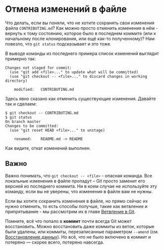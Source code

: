 # Отмена изменений в файле

Что делать, если вы поняли, что не хотите сохранять свои изменения файла `CONTRIBUTING.md`? Как можно просто отменить изменения в нём - вернуть к тому состоянию, которое было в последнем коммите (или к начальному после клонирования, или ещё как-то полученному)? Нам повезло, что `git status` подсказывает и это тоже.

В выводе команды из последнего примера список изменений выглядит примерно так:

```
Changes not staged for commit:
  (use "git add <file>..." to update what will be committed)
  (use "git checkout -- <file>..." to discard changes in working directory)

    modified:   CONTRIBUTING.md
```

Здесь явно сказано как отменить существующие изменения. Давайте так и сделаем:

```
$ git checkout -- CONTRIBUTING.md
$ git status
On branch master
Changes to be committed:
  (use "git reset HEAD <file>..." to unstage)

    renamed:    README.md -> README
```

Как видите, откат изменений выполнен.

##  Важно

Важно понимать, что `git checkout -- <file>` - опасная команда. Все локальные изменения в файле пропадут – Git просто заменит его версией из последнего коммита. Ни в коем случае не используйте эту команду, если вы не уверены, что изменения в файле вам не нужны.

Если вы хотите сохранить изменения в файле, но прямо сейчас их нужно отменить, то есть способы получше, такие как ветвление и припрятывание - мы рассмотрим их в главе [Ветвление в Git](https://git-scm.com/book/ru/v2/%d0%92%d0%b5%d1%82%d0%b2%d0%bb%d0%b5%d0%bd%d0%b8%d0%b5-%d0%b2-Git-%d0%9e-%d0%b2%d0%b5%d1%82%d0%b2%d0%bb%d0%b5%d0%bd%d0%b8%d0%b8-%d0%b2-%d0%b4%d0%b2%d1%83%d1%85-%d1%81%d0%bb%d0%be%d0%b2%d0%b0%d1%85#ch03-git-branching).

Помните, всё что попало в **коммит** почти всегда Git может восстановить. Можно восстановить даже коммиты из веток, которые были удалены, или коммиты, перезаписанные параметром `--amend` (см. [Восстановление данных](https://git-scm.com/book/ru/v2/Git-%D0%B8%D0%B7%D0%BD%D1%83%D1%82%D1%80%D0%B8-%D0%9E%D0%B1%D1%81%D0%BB%D1%83%D0%B6%D0%B8%D0%B2%D0%B0%D0%BD%D0%B8%D0%B5-%D1%80%D0%B5%D0%BF%D0%BE%D0%B7%D0%B8%D1%82%D0%BE%D1%80%D0%B8%D1%8F-%D0%B8-%D0%B2%D0%BE%D1%81%D1%81%D1%82%D0%B0%D0%BD%D0%BE%D0%B2%D0%BB%D0%B5%D0%BD%D0%B8%D0%B5-%D0%B4%D0%B0%D0%BD%D0%BD%D1%8B%D1%85#r_data_recovery)). Но всё, что не было включено в коммит и потеряно — скорее всего, потеряно навсегда.
